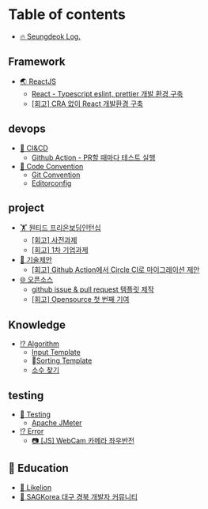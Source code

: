 # Table of contents

* [🔥 Seungdeok Log.](README.md)

## Framework

* [🌏 ReactJS](framework/reactjs/README.md)
  * [React - Typescript eslint, prettier 개발 환경 구축](framework/reactjs/react-typescript-eslint-prettier.md)
  * [\[회고\] CRA 없이 React 개발환경 구축](framework/reactjs/react-without-cra.md)

## devops

* [🧪 CI\&CD](devops/ci-and-cd/README.md)
  * [Github Action - PR할 때마다 테스트 실행](devops/ci-and-cd/github-action-pr.md)
* [💬 Code Convention](devops/code-convention/README.md)
  * [Git Convention](devops/code-convention/git-convention.md)
  * [Editorconfig](devops/code-convention/editorconfig.md)

## project

* [🏋 원티드 프리온보딩인턴십](project/wanted-internship/README.md)
  * [\[회고\] 사전과제](project/wanted-internship/section-task.md)
  * [\[회고\] 1차 기업과제](project/wanted-internship/section-task-1.md)
* [📄 기술제안](project/tech-proposal/README.md)
  * [\[회고\] Github Action에서 Circle CI로 마이그레이션 제안](skill/devops/challenge/github-action-circle-ci.md)
* [🌐 오픈소스](project/opensource/README.md)
  * [github issue & pull request 템플릿 제작](project/opensource/github-issue-and-pull-request.md)
  * [\[회고\] Opensource 첫 번째 기여](project/opensource/first-commit.md)

## Knowledge

* [⁉ Algorithm](knowledge/algorithm/README.md)
  * [Input Template](knowledge/algorithm/input-template.md)
  * [Sorting Template](knowledge/algorithm/sorting-template.md)
  * [소수 찾기](knowledge/algorithm/undefined.md)

## testing

* [🧪 Testing](testing/testing/README.md)
  * [Apache JMeter](testing/testing/apache-jmeter.md)
* [⁉ Error](testing/error.md)
  * [📷 \[JS\] WebCam 카메라 좌우반전](skill/reactjs/challenge/web-webcam.md)

## 🌳 Education <a href="#edu" id="edu"></a>

* [🦁 Likelion](edu/likelion.md)
* [👫 SAGKorea 대구 경북 개발자 커뮤니티](edu/sagkorea.md)
